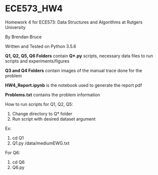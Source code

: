 # ECE573_HW4
Homework 4 for ECE573: Data Structures and Algorithms at Rutgers University

By Brendan Bruce

Written and Tested on Python 3.5.6

**Q1, Q2, Q5, Q6 Folders** contain **Q\*.py** scripts, necessary data files to run scripts and experiments/figures

**Q3 and Q4 Folders** contain images of the manual trace done for the problem

**HW4_Report.ipynb** is the notebook used to generate the report pdf

**Problems.txt** contains the problem information

How to run scripts for Q1, Q2, Q5:
1. Change directory to Q* folder
2. Run script with desired dataset argument

Ex:
1. cd Q1
2. Q1.py /data/mediumEWG.txt

For Q6:
1. cd Q6
2. Q6.py
